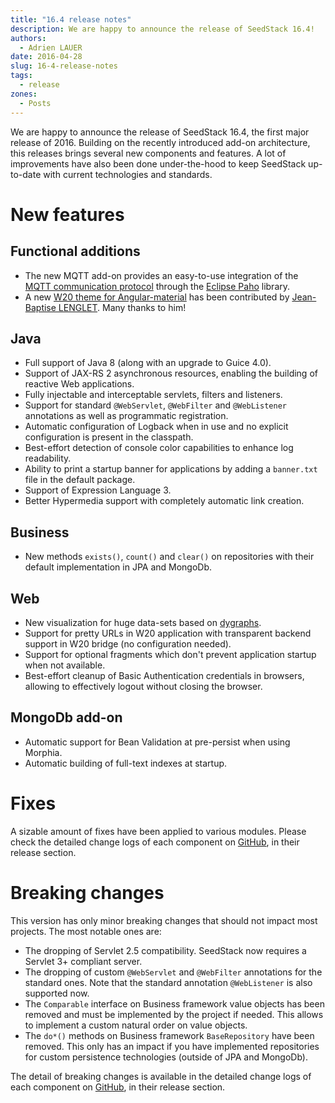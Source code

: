 ```yaml
---
title: "16.4 release notes"
description: We are happy to announce the release of SeedStack 16.4!
authors:
  - Adrien LAUER
date: 2016-04-28
slug: 16-4-release-notes
tags:
  - release
zones:
  - Posts
---
```


We are happy to announce the release of SeedStack 16.4, the first major release of 2016. Building on the recently introduced
add-on architecture, this releases brings several new components and features. A lot of improvements have also been done
under-the-hood to keep SeedStack up-to-date with current technologies and standards.

# New features

## Functional additions

* The new MQTT add-on provides an easy-to-use integration of the [MQTT communication protocol](http://mqtt.org/) through
the [Eclipse Paho](http://www.eclipse.org/paho/) library.
* A new [W20 theme for Angular-material](http://seedstack.org/themes/material/) has been contributed by [Jean-Baptise LENGLET](https://github.com/magador/).
Many thanks to him!

## Java

* Full support of Java 8 (along with an upgrade to Guice 4.0).
* Support of JAX-RS 2 asynchronous resources, enabling the building of reactive Web applications.
* Fully injectable and interceptable servlets, filters and listeners.
* Support for standard `@WebServlet`, `@WebFilter` and `@WebListener` annotations as well as programmatic registration.
* Automatic configuration of Logback when in use and no explicit configuration is present in the classpath.
* Best-effort detection of console color capabilities to enhance log readability.
* Ability to print a startup banner for applications by adding a `banner.txt` file in the default package.
* Support of Expression Language 3.
* Better Hypermedia support with completely automatic link creation.

## Business

* New methods `exists()`, `count()` and `clear()` on repositories with their default implementation in JPA and MongoDb.

## Web

* New visualization for huge data-sets based on [dygraphs](http://dygraphs.com/).
* Support for pretty URLs in W20 application with transparent backend support in W20 bridge (no configuration needed).
* Support for optional fragments which don't prevent application startup when not available.
* Best-effort cleanup of Basic Authentication credentials in browsers, allowing to effectively logout without closing the browser.

## MongoDb add-on

* Automatic support for Bean Validation at pre-persist when using Morphia.
* Automatic building of full-text indexes at startup.

# Fixes

A sizable amount of fixes have been applied to various modules. Please check the detailed change logs of each component
on [GitHub](https://github.com/seedstack), in their release section.

# Breaking changes

This version has only minor breaking changes that should not impact most projects. The most notable ones are:

* The dropping of Servlet 2.5 compatibility. SeedStack now requires a Servlet 3+ compliant server.
* The dropping of custom `@WebServlet` and `@WebFilter` annotations for the standard ones. Note that the standard annotation
`@WebListener` is also supported now.
* The `Comparable` interface on Business framework value objects has been removed and must be implemented by the project if
needed. This allows to implement a custom natural order on value objects.
* The `do*()` methods on Business framework `BaseRepository` have been removed. This only has an impact if you have
implemented repositories for custom persistence technologies (outside of JPA and MongoDb).

The detail of breaking changes is available in the detailed change logs of each component on [GitHub](https://github.com/seedstack),
in their release section.
